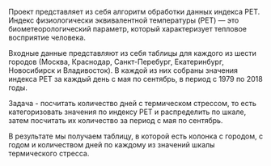 Проект представляет из себя алгоритм обработки данных индекса PET.
Индекс физиологически эквивалентной температуры (PET) — это биометеорологический параметр, который характеризует тепловое восприятие человека.

Входные данные представляют из себя таблицы для каждого из шести городов (Москва, Краснодар, Санкт-Перебург, Екатеринбург, Новосибирск и Владивосток). 
В каждой из них собраны значения индекса РЕТ за каждый день с мая по сентябрь, в период с 1979 по 2018 годы.

Задача - посчитать количество дней с термическом стрессом, то есть категоризовать значения по индексу PET и распределить по шкале, затем посчитать их количество за период с мая по сентябрь.

В результате мы получаем таблицу, в которой есть колонка с городом, с годом и количеством дней по каждому из значений шкалы термического стресса.
